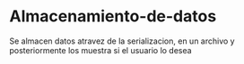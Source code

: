 # Almacenamiento-de-datos
Se almacen datos atravez de la serializacion, en un archivo y posteriormente los muestra si el usuario lo desea
